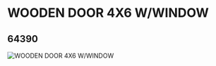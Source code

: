 # WOODEN DOOR 4X6 W/WINDOW
## 64390
![WOODEN DOOR 4X6 W/WINDOW](https://lc-www-live-s.legocdn.com/media/bricks/5/2/4561915.jpg)